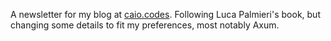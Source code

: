 A newsletter for my blog at [caio.codes](https://caio.codes/blog). Following Luca Palmieri's book, but changing some details to fit my preferences, most notably Axum.
